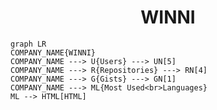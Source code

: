 <h1 align="center">WINNI</h1>

```mermaid
graph LR
COMPANY_NAME{WINNI}
COMPANY_NAME ---> U{Users} ---> UN[5]
COMPANY_NAME ---> R{Repositories} ---> RN[4]
COMPANY_NAME ---> G{Gists} ---> GN[1]
COMPANY_NAME ---> ML{Most Used<br>Languages}
ML --> HTML[HTML]
```
